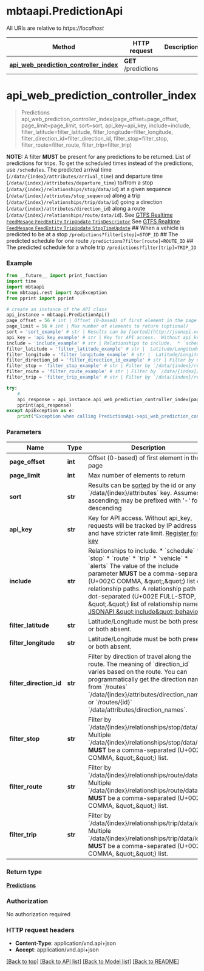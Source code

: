 # mbtaapi.PredictionApi

All URIs are relative to *https://localhost*

Method | HTTP request | Description
------------- | ------------- | -------------
[**api_web_prediction_controller_index**](PredictionApi.md#api_web_prediction_controller_index) | **GET** /predictions | 


# **api_web_prediction_controller_index**
> Predictions api_web_prediction_controller_index(page_offset=page_offset, page_limit=page_limit, sort=sort, api_key=api_key, include=include, filter_latitude=filter_latitude, filter_longitude=filter_longitude, filter_direction_id=filter_direction_id, filter_stop=filter_stop, filter_route=filter_route, filter_trip=filter_trip)



**NOTE:** A filter **MUST** be present for any predictions to be returned.  List of predictions for trips.  To get the scheduled times instead of the predictions, use `/schedules`.  The predicted arrival time (`//data/{index}/attributes/arrival_time`) and departure time (`/data/{index}/attributes/departure_time`) to/from a stop (`/data/{index}/relationships/stop/data/id`) at a given sequence (`/data/{index}/attriutes/stop_sequence`) along a trip (`/data/{index}/relationships/trip/data/id`) going a direction (`/data/{index}/attributes/direction_id`) along a route (`/data/{index}/relationships/route/data/id`).  See [GTFS Realtime `FeedMesage` `FeedEntity` `TripUpdate` `TripDescriptor`](https://github.com/google/transit/blob/master/gtfs-realtime/spec/en/reference.md#message-tripdescriptor) See [GTFS Realtime `FeedMesage` `FeedEntity` `TripUpdate` `StopTimeUpdate`](https://github.com/google/transit/blob/master/gtfs-realtime/spec/en/reference.md#message-stoptimeupdate)   ## When a vehicle is predicted to be at a stop  `/predictions?filter[stop]=STOP_ID`  ## The predicted schedule for one route  `/predictions?filter[route]=ROUTE_ID`  ## The predicted schedule for a whole trip  `/predictions?filter[trip]=TRIP_ID`  

### Example 
```python
from __future__ import print_function
import time
import mbtaapi
from mbtaapi.rest import ApiException
from pprint import pprint

# create an instance of the API class
api_instance = mbtaapi.PredictionApi()
page_offset = 56 # int | Offset (0-based) of first element in the page (optional)
page_limit = 56 # int | Max number of elements to return (optional)
sort = 'sort_example' # str | Results can be [sorted](http://jsonapi.org/format/#fetching-sorting) by the id or any `/data/{index}/attributes` key. Assumes ascending; may be prefixed with '-' for descending  | JSON pointer | Direction | `sort`     | |--------------|-----------|------------| | `/data/{index}/attributes/arrival_time` | ascending | `arrival_time` | | `/data/{index}/attributes/arrival_time` | descending | `-arrival_time` | | `/data/{index}/attributes/departure_time` | ascending | `departure_time` | | `/data/{index}/attributes/departure_time` | descending | `-departure_time` | | `/data/{index}/attributes/direction_id` | ascending | `direction_id` | | `/data/{index}/attributes/direction_id` | descending | `-direction_id` | | `/data/{index}/attributes/schedule_relationship` | ascending | `schedule_relationship` | | `/data/{index}/attributes/schedule_relationship` | descending | `-schedule_relationship` | | `/data/{index}/attributes/status` | ascending | `status` | | `/data/{index}/attributes/status` | descending | `-status` | | `/data/{index}/attributes/stop_sequence` | ascending | `stop_sequence` | | `/data/{index}/attributes/stop_sequence` | descending | `-stop_sequence` | | `/data/{index}/attributes/track` | ascending | `track` | | `/data/{index}/attributes/track` | descending | `-track` |   (optional)
api_key = 'api_key_example' # str | Key for API access.  Without api_key, requests will be tracked by IP address and have stricter rate limit. [Register for a key](/register)  (optional)
include = 'include_example' # str | Relationships to include.  * `schedule` * `stop` * `route` * `trip` * `vehicle` * `alerts`  The value of the include parameter **MUST** be a comma-separated (U+002C COMMA, \",\") list of relationship paths. A relationship path is a dot-separated (U+002E FULL-STOP, \".\") list of relationship names. [JSONAPI \"include\" behavior](http://jsonapi.org/format/#fetching-includes)    (optional)
filter_latitude = 'filter_latitude_example' # str |  Latitude/Longitude must be both present or both absent. (optional)
filter_longitude = 'filter_longitude_example' # str |  Latitude/Longitude must be both present or both absent. (optional)
filter_direction_id = 'filter_direction_id_example' # str | Filter by direction of travel along the route.  The meaning of `direction_id` varies based on the route. You can programmatically get the direction names from `/routes` `/data/{index}/attributes/direction_names` or `/routes/{id}` `/data/attributes/direction_names`.     (optional)
filter_stop = 'filter_stop_example' # str | Filter by `/data/{index}/relationships/stop/data/id`. Multiple `/data/{index}/relationships/stop/data/id` **MUST** be a comma-separated (U+002C COMMA, \",\") list. (optional)
filter_route = 'filter_route_example' # str | Filter by `/data/{index}/relationships/route/data/id`. Multiple `/data/{index}/relationships/route/data/id` **MUST** be a comma-separated (U+002C COMMA, \",\") list. (optional)
filter_trip = 'filter_trip_example' # str | Filter by `/data/{index}/relationships/trip/data/id`. Multiple `/data/{index}/relationships/trip/data/id` **MUST** be a comma-separated (U+002C COMMA, \",\") list. (optional)

try: 
    # 
    api_response = api_instance.api_web_prediction_controller_index(page_offset=page_offset, page_limit=page_limit, sort=sort, api_key=api_key, include=include, filter_latitude=filter_latitude, filter_longitude=filter_longitude, filter_direction_id=filter_direction_id, filter_stop=filter_stop, filter_route=filter_route, filter_trip=filter_trip)
    pprint(api_response)
except ApiException as e:
    print("Exception when calling PredictionApi->api_web_prediction_controller_index: %s\n" % e)
```

### Parameters

Name | Type | Description  | Notes
------------- | ------------- | ------------- | -------------
 **page_offset** | **int**| Offset (0-based) of first element in the page | [optional] 
 **page_limit** | **int**| Max number of elements to return | [optional] 
 **sort** | **str**| Results can be [sorted](http://jsonapi.org/format/#fetching-sorting) by the id or any &#x60;/data/{index}/attributes&#x60; key. Assumes ascending; may be prefixed with &#39;-&#39; for descending  | JSON pointer | Direction | &#x60;sort&#x60;     | |--------------|-----------|------------| | &#x60;/data/{index}/attributes/arrival_time&#x60; | ascending | &#x60;arrival_time&#x60; | | &#x60;/data/{index}/attributes/arrival_time&#x60; | descending | &#x60;-arrival_time&#x60; | | &#x60;/data/{index}/attributes/departure_time&#x60; | ascending | &#x60;departure_time&#x60; | | &#x60;/data/{index}/attributes/departure_time&#x60; | descending | &#x60;-departure_time&#x60; | | &#x60;/data/{index}/attributes/direction_id&#x60; | ascending | &#x60;direction_id&#x60; | | &#x60;/data/{index}/attributes/direction_id&#x60; | descending | &#x60;-direction_id&#x60; | | &#x60;/data/{index}/attributes/schedule_relationship&#x60; | ascending | &#x60;schedule_relationship&#x60; | | &#x60;/data/{index}/attributes/schedule_relationship&#x60; | descending | &#x60;-schedule_relationship&#x60; | | &#x60;/data/{index}/attributes/status&#x60; | ascending | &#x60;status&#x60; | | &#x60;/data/{index}/attributes/status&#x60; | descending | &#x60;-status&#x60; | | &#x60;/data/{index}/attributes/stop_sequence&#x60; | ascending | &#x60;stop_sequence&#x60; | | &#x60;/data/{index}/attributes/stop_sequence&#x60; | descending | &#x60;-stop_sequence&#x60; | | &#x60;/data/{index}/attributes/track&#x60; | ascending | &#x60;track&#x60; | | &#x60;/data/{index}/attributes/track&#x60; | descending | &#x60;-track&#x60; |   | [optional] 
 **api_key** | **str**| Key for API access.  Without api_key, requests will be tracked by IP address and have stricter rate limit. [Register for a key](/register)  | [optional] 
 **include** | **str**| Relationships to include.  * &#x60;schedule&#x60; * &#x60;stop&#x60; * &#x60;route&#x60; * &#x60;trip&#x60; * &#x60;vehicle&#x60; * &#x60;alerts&#x60;  The value of the include parameter **MUST** be a comma-separated (U+002C COMMA, \&quot;,\&quot;) list of relationship paths. A relationship path is a dot-separated (U+002E FULL-STOP, \&quot;.\&quot;) list of relationship names. [JSONAPI \&quot;include\&quot; behavior](http://jsonapi.org/format/#fetching-includes)    | [optional] 
 **filter_latitude** | **str**|  Latitude/Longitude must be both present or both absent. | [optional] 
 **filter_longitude** | **str**|  Latitude/Longitude must be both present or both absent. | [optional] 
 **filter_direction_id** | **str**| Filter by direction of travel along the route.  The meaning of &#x60;direction_id&#x60; varies based on the route. You can programmatically get the direction names from &#x60;/routes&#x60; &#x60;/data/{index}/attributes/direction_names&#x60; or &#x60;/routes/{id}&#x60; &#x60;/data/attributes/direction_names&#x60;.     | [optional] 
 **filter_stop** | **str**| Filter by &#x60;/data/{index}/relationships/stop/data/id&#x60;. Multiple &#x60;/data/{index}/relationships/stop/data/id&#x60; **MUST** be a comma-separated (U+002C COMMA, \&quot;,\&quot;) list. | [optional] 
 **filter_route** | **str**| Filter by &#x60;/data/{index}/relationships/route/data/id&#x60;. Multiple &#x60;/data/{index}/relationships/route/data/id&#x60; **MUST** be a comma-separated (U+002C COMMA, \&quot;,\&quot;) list. | [optional] 
 **filter_trip** | **str**| Filter by &#x60;/data/{index}/relationships/trip/data/id&#x60;. Multiple &#x60;/data/{index}/relationships/trip/data/id&#x60; **MUST** be a comma-separated (U+002C COMMA, \&quot;,\&quot;) list. | [optional] 

### Return type

[**Predictions**](Predictions.md)

### Authorization

No authorization required

### HTTP request headers

 - **Content-Type**: application/vnd.api+json
 - **Accept**: application/vnd.api+json

[[Back to top]](#) [[Back to API list]](../README.md#documentation-for-api-endpoints) [[Back to Model list]](../README.md#documentation-for-models) [[Back to README]](../README.md)

